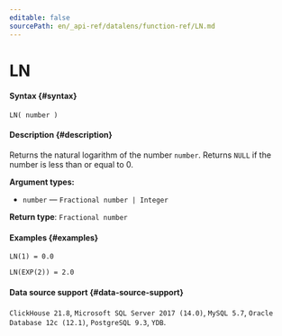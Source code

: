 ```yaml
---
editable: false
sourcePath: en/_api-ref/datalens/function-ref/LN.md
---
```


# LN



#### Syntax {#syntax}


```
LN( number )
```

#### Description {#description}
Returns the natural logarithm of the number `number`. Returns `NULL` if the number is less than or equal to 0.

**Argument types:**
- `number` — `Fractional number | Integer`


**Return type**: `Fractional number`

#### Examples {#examples}

```
LN(1) = 0.0
```

```
LN(EXP(2)) = 2.0
```


#### Data source support {#data-source-support}

`ClickHouse 21.8`, `Microsoft SQL Server 2017 (14.0)`, `MySQL 5.7`, `Oracle Database 12c (12.1)`, `PostgreSQL 9.3`, `YDB`.
